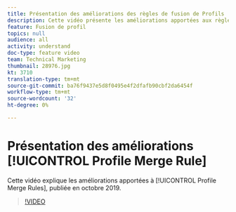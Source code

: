 ```yaml
---
title: Présentation des améliorations des règles de fusion de Profils
description: Cette vidéo présente les améliorations apportées aux règles de fusion de Profils, publiées en octobre 2019.
feature: Fusion de profil
topics: null
audience: all
activity: understand
doc-type: feature video
team: Technical Marketing
thumbnail: 28976.jpg
kt: 3710
translation-type: tm+mt
source-git-commit: ba76f9437e5d8f0495e4f2dfafb90cbf2da6454f
workflow-type: tm+mt
source-wordcount: '32'
ht-degree: 0%

---
```



# Présentation des améliorations [!UICONTROL Profile Merge Rule]

Cette vidéo explique les améliorations apportées à [!UICONTROL Profile Merge Rules], publiée en octobre 2019.

>[!VIDEO](https://video.tv.adobe.com/v/28976/?quality=12)
